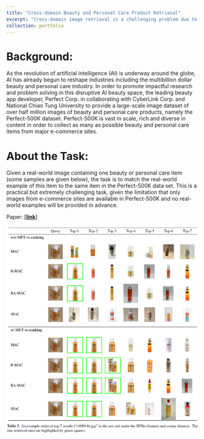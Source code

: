 ```yaml
---
title: "Cross-domain Beauty and Personal Care Product Retrieval"
excerpt: "Cross-domain image retrieval is a challenging problem due to the data variations between the real-world images and advertisement images. In this work, we consider four state-of-the-art deep learning based model to extract the high-level features combining with four feature pooling strategies. Different from previous works, we further investigate the possibility of integrating the classical feature descriptors. A dataset containing half a million images of beauty and care products (Perfect-500k) is utilized for our experiments. The experimental results prove that our proposed hybrid framework can improve the mAP@7 between 3% and 10% in contrast with retrieval methods only utilizing deep features. Product pictures from different domains are show in (a) and (b) below. <br/><img src='/images/beauty_ai.png'>"
collection: portfolio
---
```

# Background:

As the revolution of artificial intelligence (AI) is underway around the globe, AI has already begun to reshape industries including the multibillion dollar beauty and personal care industry. In order to promote impactful research and problem solving in this disruptive AI beauty space, the leading beauty app developer, Perfect Corp. in collaborating with CyberLink Corp. and National Chiao Tung University to provide a large-scale image dataset of over half million images of beauty and personal care products, namely the Perfect-500K dataset. Perfect-500K is vast in scale, rich and diverse in content in order to collect as many as possible beauty and personal care items from major e-commerce sites.


# About the Task:

Given a real-world image containing one beauty or personal care item (some samples are given below), the task is to match the real-world example of this item to the same item in the Perfect-500K data set. This is a practical but extremely challenging task, given the limitation that only images from e-commerce sites are available in Perfect-500K and no real-world examples will be provided in advance.

Paper: [[**link**]](https://thtang.github.io/files/CROSS_DOMAIN_BEAUTY_AND_PERSONAL_CARE_PRODUCT_RETRIEVAL.pdf)

<img src='/images/beauty_ai2.png'>
